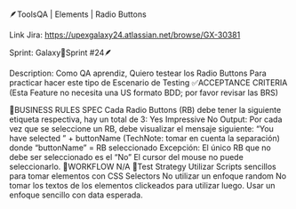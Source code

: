 🪶ToolsQA | Elements | Radio Buttons

Link Jira: https://upexgalaxy24.atlassian.net/browse/GX-30381

Sprint: Galaxy🚀Sprint #24🪶

Description: Como QA aprendiz, Quiero testear los Radio Buttons Para practicar hacer este tipo de Escenario de Testing ✅ACCEPTANCE CRITERIA (Esta
Feature no necesita una US formato BDD; por favor revisar las BRS)

🚩BUSINESS RULES SPEC Cada Radio Buttons (RB) debe tener la siguiente etiqueta respectiva, hay un total de 3: Yes Impressive No Output: Por cada vez
que se seleccione un RB, debe visualizar el mensaje siguiente: “You have selected ” + buttonName (TechNote: tomar en cuenta la separación) donde
“buttonName” = RB seleccionado Excepción: El único RB que no debe ser seleccionado es el “No” El cursor del mouse no puede seleccionarlo. 🧬WORKFLOW
N/A 🧪Test Strategy Utilizar Scripts sencillos para tomar elementos con CSS Selectors No utilizar un enfoque random No tomar los textos de los
elementos clickeados para utilizar luego. Usar un enfoque sencillo con data esperada.
